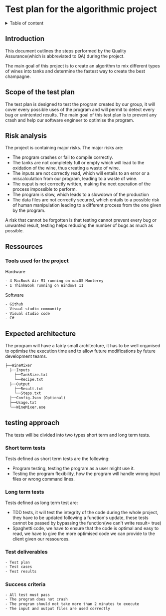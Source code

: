 # Test plan for the algorithmic project

<details>
<summary> Table of content</summary>

- [Test plan for the algorithmic project](#test-plan-for-the-algorithmic-project)
  - [Introduction](#introduction)
  - [Scope of the test plan](#scope-of-the-test-plan)
  - [Risk analysis](#risk-analysis)
  - [Ressources](#ressources)
    - [Tools used for the project](#tools-used-for-the-project)
  - [Expected architecture](#expected-architecture)
  - [testing approach](#testing-approach)
    - [Short term tests](#short-term-tests)
    - [Long term tests](#long-term-tests)
    - [Test deliverables](#test-deliverables)
    - [Success criteria](#success-criteria)

</details>

## Introduction

This document outlines the steps performed by the Quality Assurance(which is abbreviated to QA) during the project.

The main goal of this project is to create an algorithm to mix different types of wines into tanks and determine the fastest way to create the best champagne.

## Scope of the test plan

The test plan is designed to test the program created by our group, it will cover every possible uses of the program and will permit to detect every bug or unintented results. The main goal of this test plan is to prevent any crash and help our software engineer to optimise the program.

## Risk analysis

The project is containing major risks.
The major risks are:

- The program crashes or fail to compile correctly.
- The tanks are not completely full or empty which will lead to the oxidation of the wine, thus creating a waste of wine.
- The inputs are not correctly read, which will entails to an error or a miscalculation from our program, leading to a waste of wine.
- The ouput is not correctly written, making the next operation of the process impossible to perform.
- The program is slow, which leads to a slowdown of the production
- The data files are not correctly secured, which entails to a possible risk of human manipulation leading to a different process from the one given by the program.
  
A risk that cannot be forgotten is that testing cannot prevent every bug or unwanted result, testing helps reducing the number of bugs as much as possible.

## Ressources

### Tools used for the project

Hardware

```txt
- 4 MacBook Air M1 running on macOS Monterey
- 1 ThinkBook running on Windows 11
```

Software

```txt
- Github
- Visual studio community
- Visual studio code
- C#
```

## Expected architecture

The program will have a fairly small architecture, it has to be well organised to optimise the execution time and to allow future modifications by future development teams.

```txt
├──WineMixer
  ├──Inputs
    ├──TankSize.txt
    └──Recipe.txt
  ├──Output
    ├──Result.txt
    └──Steps.txt
  ├──Config.Json (Optional)
  ├──Usage.txt
  └──WineMixer.exe
```

## testing approach

The tests will be divided into two types short term and long term tests.

### Short term tests

Tests defined as short term tests are the following:

- Program testing, testing the program as a user might use it.
- Testing the program flexibility, how the program will handle wrong input files or wrong command lines.

### Long term tests

Tests defined as long term test are:

- TDD tests, it will test the integrity of the code during the whole project, they have to be updated following a function's update, these tests cannot be passed by bypassing the function(we can't write result= true)
- Spaghetti code, we have to ensure that the code is optimal and easy to read, we have to give the more optimised code we can provide to the client given our ressources.

### Test deliverables

```txt
- Test plan
- Test cases
- Test results
```

### Success criteria

```txt
- All test must pass
- The program does not crash
- The program should not take more than 2 minutes to execute
- The input and output files are used correctly
```
